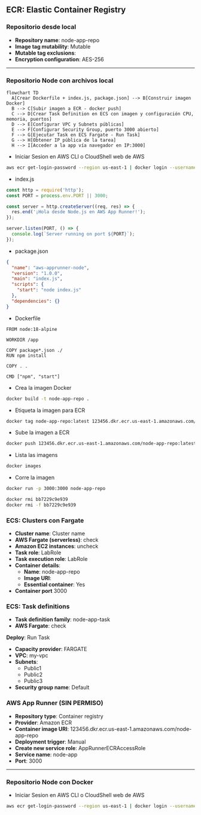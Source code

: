 ## **ECR**: Elastic Container Registry
### Repositorio desde local
- **Repository name**: node-app-repo
- **Image tag mutability**: Mutable
- **Mutable tag exclusions**:
- **Encryption configuration**: AES-256
---

### Repositorio Node con archivos local

```mermaid
flowchart TD
  A[Crear Dockerfile + index.js, package.json] --> B[Construir imagen Docker]
  B --> C[Subir imagen a ECR - docker push]
  C --> D[Crear Task Definition en ECS con imagen y configuración CPU, memoria, puertos]
  D --> E[Configurar VPC y Subnets públicas]
  E --> F[Configurar Security Group, puerto 3000 abierto]
  F --> G[Ejecutar Task en ECS Fargate - Run Task]
  G --> H[Obtener IP pública de la tarea]
  H --> I[Acceder a la app vía navegador en IP:3000]
```

- Iniciar Sesion en AWS CLI o CloudShell web de AWS
```bash
aws ecr get-login-password --region us-east-1 | docker login --username AWS --password-stdin 123456.dkr.ecr.us-east-1.amazonaws.com
```

- index.js
```javascript
const http = require('http');
const PORT = process.env.PORT || 3000;

const server = http.createServer((req, res) => {
  res.end('¡Hola desde Node.js en AWS App Runner!');
});

server.listen(PORT, () => {
  console.log(`Server running on port ${PORT}`);
});
```

- package.json
```json
{
  "name": "aws-apprunner-node",
  "version": "1.0.0",
  "main": "index.js",
  "scripts": {
    "start": "node index.js"
  },
  "dependencies": {}
}
```

- Dockerfile
```
FROM node:18-alpine

WORKDIR /app

COPY package*.json ./
RUN npm install

COPY . .

CMD ["npm", "start"]
```

- Crea la imagen Docker
```bash
docker build -t node-app-repo .
```

- Etiqueta la imagen para ECR
```bash
docker tag node-app-repo:latest 123456.dkr.ecr.us-east-1.amazonaws.com/node-app-repo:latest
```

- Sube la imagen a ECR
```bash
docker push 123456.dkr.ecr.us-east-1.amazonaws.com/node-app-repo:latest
```

- Lista las imagens
```bash
docker images
```

- Corre la imagen
```bash
docker run -p 3000:3000 node-app-repo
```

```bash
docker rmi bb7229c9e939
docker rmi -f bb7229c9e939
```

### ECS: Clusters con Fargate
- **Cluster name**: Cluster name
- **AWS Fargate (serverless)**: check
- **Amazon EC2 instances**: uncheck
- **Task role**: LabRole
- **Task execution role**: LabRole
- **Container details**:
  - **Name**: node-app-repo
  - **Image URI**: 
  - **Essential container**: Yes
- **Container port** 3000

### ECS: Task definitions
- **Task definition family**: node-app-task
- **AWS Fargate**: check

**Deploy**: Run Task
- **Capacity provider**: FARGATE
- **VPC**: my-vpc
- **Subnets**:
  - Public1
  - Public2
  - Public3    
- **Security group name**: Default

### AWS App Runner (SIN PERMISO)
- **Repository type**: Container registry
- **Provider**: Amazon ECR
- **Container image URI**: 123456.dkr.ecr.us-east-1.amazonaws.com/node-app-repo
- **Deployment trigger**: Manual
- **Create new service role**: AppRunnerECRAccessRole
- **Service name**: node-app
- **Port**: 3000

---

### Repositorio Node con Docker
- Iniciar Sesion en AWS CLI o CloudShell web de AWS
```bash
aws ecr get-login-password --region us-east-1 | docker login --username AWS --password-stdin 123456789012.dkr.ecr.us-east-1.amazonaws.com
```

